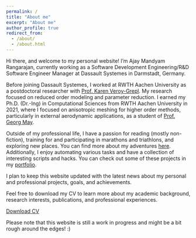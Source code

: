 ```yaml
---
permalink: /
title: "About me"
excerpt: "About me"
author_profile: true
redirect_from: 
  - /about/
  - /about.html
---
```


Hi there, and welcome to my personal website! I’m Ajay Mandyam Rangarajan, currently working as a Software Development Engineering/R&D Software Engineer Manager at Dassault Systemes in Darmstadt, Germany.

Before joining Dassault Systemes, I worked at RWTH Aachen University as a postdoctoral researcher with [Prof. Karen Veroy-Grepl](https://www.tue.nl/en/research/researchers/karen-veroy-grepl/). My research focused on reduced order modeling and parameter reduction. I earned my Ph.D. (Dr.-Ing) in Computational Sciences from RWTH Aachen University in 2021, where I focused on anisotropic meshing for higher order methods, particularly in external aerodynamic applications, as a student of [Prof. Georg May](https://www.vki.ac.be/index.php/vkidepartments/ar-department-other-menu-100/263-faculty/faculty-in-ar/768-georg-may).

Outside of my professional life, I have a passion for reading (mostly non-fiction), training for and participating in marathons and triathlons, and exploring new places. You can find more about my adventures [here](https://armandyam.github.io/others/). Additionally, I enjoy automating various tasks and have a collection of interesting scripts and hacks. You can check out some of these projects in my [portfolio](https://armandyam.github.io/portfolio/).

I plan to keep this website updated with the latest news about my personal and professional projects, goals, and achievements.

Feel free to download my CV to learn more about my academic background, research interests, publications, and professional experiences.

[Download CV](assets/cv.pdf)

Please note that this website is still a work in progress and might be a bit rough around the edges! :)

